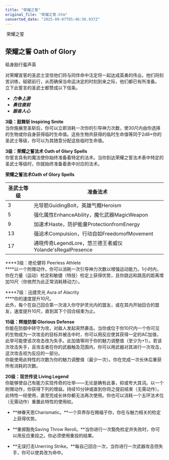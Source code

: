 ```yaml
---
title: "荣耀之誓"
original_file: "荣耀之誓.htm"
converted_date: "2025-09-07T05:46:56.937Z"
---
```


﻿ 荣耀之誓  

## **荣耀之誓 Oath of Glory**

砥身励行蜚声英

对荣耀宣誓的圣武士坚信他们将与同伴命中注定将一起达成英勇的伟业。他们将刻苦训练，砥砺前行，从而确保当命运决定的时刻到来之际，他们都已有所准备。  
立下此誓言的圣武士都赞成以下信条。

-   *****力争上游*****
-   *****勇往直前*****
-   *****振奋人心*****

****3级：鼓舞斩 Inspiring Smite****  
当你施展至圣斩后，你可以立即消耗一次你的引导神力次数，使30尺内由你选择的生物或你自身获得临时生命值。这些生物共获得的临时生命值等同于2d8+你的圣武士等级，你可以为其随意分配这些临时生命值。

****3级：荣耀之誓法术 Oath of Glory Spells****  
你誓言具有的魔法使你始终准备着特定的法术。当你到达荣耀之誓法术表中特定的圣武士等级时，你就始终准备着表中对应的法术。  

**荣耀之誓法术Oath of Glory Spells**

| 圣武士等级 | 准备法术 |
| --- | --- |
| 3 | 光导箭GuidingBolt，英雄气概Heroism |
| 5 | 强化属性EnhanceAbility，魔化武器MagicWeapon |
| 9 | 加速术Haste，防护能量ProtectionfromEnergy |
| 13 | 强迫术Compulsion，行动自如FreedomofMovement |
| 17 | 通晓传奇LegendLore，悠兰德王者威仪Yolande'sRegalPresence |

****3级：绝伦健将 Peerless Athlete  
****以一个附赠动作，你可以消耗一次引导神力次数以增强运动能力。1小时内，你在力量（运动）检定和敏捷（特技）检定上获得优势，且你跳远和跳高的距离增加10尺（你依然为此正常消耗移动力）。

****7级：迅捷灵光 Aura of Alacrity  
****你的速度提升10尺。  
此外，每个在自己回合第一次进入你守护灵光内的盟友，或在其内开始回合的盟友，速度提升10尺，直到其下个回合结束为止。

****15级：辉煌防御 Glorious Defense****  
你能在防御中转守为攻，对敌人发起突然袭击。当你或位于你10尺内一个你可见的生物成为一次攻击的目标并被击中时，你可以用反应使其获得一定的AC加值，此举可能使该次攻击改为失手。此加值等同于你的魅力调整值（至少为+1）。若该次攻击失手，且攻击者在你的武器触及范围内，你可以用武器对其进行一次攻击，这次攻击视为反应的一部分。  
你能使用此特性的次数为你的魅力调整值（最少一次）。你在完成一次长休后重获所有消耗的次数。

****20级：现世传说 Living Legend****  
你能够使自己有能力实现传奇的壮举——无论是确有此事，抑或夸大其词。以一个附赠动作，你获得下列的增益。持续10分钟或直到你将之提前结束（无需动作）。此特性一经使用，直至完成长休你都无法再次使用。你也可以消耗一个五环法术位（无需动作）重置此特性的使用权。

-   **神眷天恩Charismatic。**一个异界存在赐福于你，你在与魅力相关的检定上获得优势。
    
-   **重掷豁免Saving Throw Reroll。**当你进行一次豁免检定并失败时，你可以用反应重投之。你必须使用重投的结果。
    
-   **无误打击Unerring Strike。**每自己回合一次，当你进行一次武器攻击但失手，你可以使其改为命中。